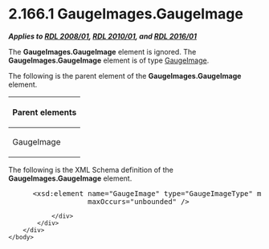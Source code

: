 <html dir="LTR" xmlns:mshelp="http://msdn.microsoft.com/mshelp" xmlns:ddue="http://ddue.schemas.microsoft.com/authoring/2003/5" xmlns:xlink="http://www.w3.org/1999/xlink" xmlns:tool="http://www.microsoft.com/tooltip">
    <head>
        <meta http-equiv="Content-Type" content="text/html; CHARSET=utf-8"></meta>
        <meta name="save" content="history"></meta>
        <title>2.166.1 GaugeImages.GaugeImage</title>
        <xml>
            <mshelp:toctitle title="2.166.1 GaugeImages.GaugeImage"></mshelp:toctitle>
            <mshelp:rltitle title="[MS-RDL]: GaugeImages.GaugeImage"></mshelp:rltitle>
            <mshelp:keyword index="A" term="42126146-48bc-46ae-bb25-27d86db1d414"></mshelp:keyword>
            <mshelp:attr name="DCSext.ContentType" value="open specification"></mshelp:attr>
            <mshelp:attr name="AssetID" value="42126146-48bc-46ae-bb25-27d86db1d414"></mshelp:attr>
            <mshelp:attr name="TopicType" value="kbRef"></mshelp:attr>
            <mshelp:attr name="DCSext.Title" value="[MS-RDL]: GaugeImages.GaugeImage" />
        </xml>
    </head>
    <body>
        <div id="header">
            <h1 class="heading">2.166.1 GaugeImages.GaugeImage</h1>
        </div>
        <div id="mainSection">
            <div id="mainBody">
                <div id="allHistory" class="saveHistory"></div>
                <div id="sectionSection0" class="section" name="collapseableSection">
                    

<p><b><i>Applies to </i></b><a href="1e855f94-4617-47e4-b89e-0856c6cb420f.html"><b><i>RDL 2008/01</i></b></a><b><i>,
</i></b><a href="3428e690-a348-4ec7-8a6a-8efb42d2cdee.html"><b><i>RDL 2010/01</i></b></a><b><i>,
and </i></b><a href="52ce3983-2bfc-4e72-9359-42aaf5fe4509.html"><b><i>RDL 2016/01</i></b></a></p>

<p>The <b>GaugeImages.GaugeImage</b> element is ignored. The <b>GaugeImages.GaugeImage</b>
element is of type <a href="2bc95f7a-cda2-4a13-8f42-9e8de180e934.html">GaugeImage</a>.</p>

<p>The following is the parent element of the <b>GaugeImages.GaugeImage</b>
element.</p>

<table>
 <thead>
  <tr>
   <th>
   <p>Parent elements</p>
   </th>
  </tr>
 </thead>
 <tr>
  <td>
  <p>GaugeImage</p>
  </td>
 </tr>
</table>

<p>The following is the XML Schema definition of the <b>GaugeImages.GaugeImage</b>
element.</p>

<dl>
<dd>
<div><pre> &lt;xsd:element name=&quot;GaugeImage&quot; type=&quot;GaugeImageType&quot; minOccurs=&quot;1&quot; 
              maxOccurs=&quot;unbounded&quot; /&gt;
</pre></div>
</dd></dl>


                </div>
            </div>
        </div>
    </body>
</html>